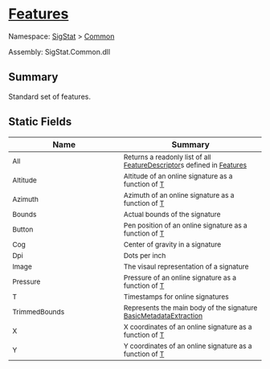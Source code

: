 # [Features](./Features.md)

Namespace: [SigStat]() > [Common](./README.md)

Assembly: SigStat.Common.dll

## Summary
Standard set of features.

## Static Fields

| Name<div><a href="#"><img width=400></a></div> | Summary<div><a href="#"><img width=475></a></div> | 
| --- | --- | 
| <sub>All</sub> | <sub>Returns a readonly list of all [FeatureDescriptor](./SigStat/Common/FeatureDescriptor.md)s defined in [Features](./SigStat/Common/Features.md)</sub> | 
| <sub>Altitude</sub> | <sub>Altitude of an online signature as a function of [T](../SigStat/Common/Features.md)</sub> | 
| <sub>Azimuth</sub> | <sub>Azimuth of an online signature as a function of [T](../SigStat/Common/Features.md)</sub> | 
| <sub>Bounds</sub> | <sub>Actual bounds of the signature</sub> | 
| <sub>Button</sub> | <sub>Pen position of an online signature as a function of [T](../SigStat/Common/Features.md)</sub> | 
| <sub>Cog</sub> | <sub>Center of gravity in a signature</sub> | 
| <sub>Dpi</sub> | <sub>Dots per inch</sub> | 
| <sub>Image</sub> | <sub>The visaul representation of a signature</sub> | 
| <sub>Pressure</sub> | <sub>Pressure of an online signature as a function of [T](../SigStat/Common/Features.md)</sub> | 
| <sub>T</sub> | <sub>Timestamps for online signatures</sub> | 
| <sub>TrimmedBounds</sub> | <sub>Represents the main body of the signature [BasicMetadataExtraction](./SigStat/Common/BasicMetadataExtraction.md)</sub> | 
| <sub>X</sub> | <sub>X coordinates of an online signature as a function of [T](../SigStat/Common/Features.md)</sub> | 
| <sub>Y</sub> | <sub>Y coordinates of an online signature as a function of [T](../SigStat/Common/Features.md)</sub> | 


